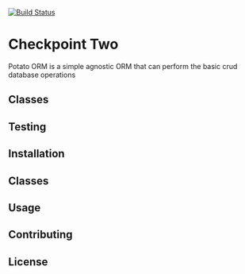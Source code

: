 
[![Build Status](https://travis-ci.org/andela-fokosun/Checkpoint-Two.svg)](https://travis-ci.org/andela-fokosun/Checkpoint-Two)

# Checkpoint Two
Potato ORM is a simple agnostic ORM that can perform the basic crud database operations

## Classes

## Testing

## Installation

## Classes

## Usage

## Contributing

## License

